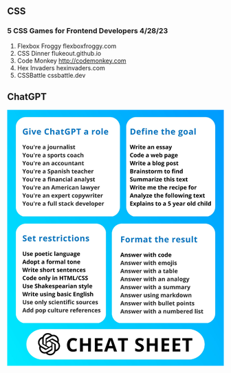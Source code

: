 ## CSS

### 5 CSS Games for Frontend Developers 4/28/23
1. Flexbox Froggy flexboxfroggy.com
2. CSS Dinner flukeout.github.io
3. Code Monkey http://codemonkey.com
4. Hex Invaders hexinvaders.com
5. CSSBattle cssbattle.dev



## ChatGPT
<img src="Images/ChatGPTCheetSheet.jpg">
